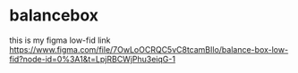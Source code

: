 # balancebox
this is my figma low-fid link 
https://www.figma.com/file/7OwLoOCRQC5vC8tcamBIlo/balance-box-low-fid?node-id=0%3A1&t=LpjRBCWjPhu3eiqG-1